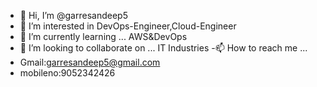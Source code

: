 - 👋 Hi, I’m @garresandeep5
- 👀 I’m interested in DevOps-Engineer,Cloud-Engineer
- 🌱 I’m currently learning ... AWS&DevOps
- 💞️ I’m looking to collaborate on ... IT Industries 
-📫 How to reach me ...
- Gmail:garresandeep5@gmail.com
- mobileno:9052342426

<!---
garresandeep5/garresandeep5 is a ✨ special ✨ repository because its `README.md` (this file) appears on your GitHub profile.
You can click the Preview link to take a look at your changes.
--->

